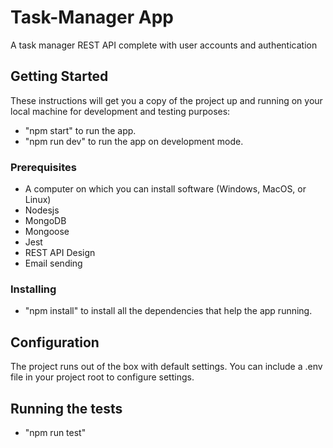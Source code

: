 # Task-Manager App

A task manager REST API complete with user accounts and authentication

## Getting Started

These instructions will get you a copy of the project up and running on your local machine for development and testing purposes:

- "npm start" to run the app.
- "npm run dev" to run the app on development mode.

### Prerequisites

- A computer on which you can install software (Windows, MacOS, or Linux)
- Nodesjs
- MongoDB
- Mongoose
- Jest
- REST API Design
- Email sending

### Installing

- "npm install" to install all the dependencies that help the app running.

## Configuration

The project runs out of the box with default settings. You can include a .env file in your project root to configure settings.

## Running the tests

- "npm run test"
